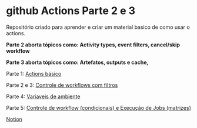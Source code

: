 # github Actions Parte 2 e 3
Repositório criado para aprender e criar um material basico de como usar o actions.

**Parte 2 aborta tópicos como: Activity types, event filters, cancel/skip workflow**

**Parte 3 aborta tópicos como: Artefatos, outputs e cache,**

Parte 1: [Actions básico](https://github.com/PedroPassos87/github-actions-parte1)

Parte 2 e 3: [Controle de workflows com filtros](https://github.com/PedroPassos87/github-actions-parte2-3)

Parte 4: [Variaveis de ambiente](https://github.com/PedroPassos87/github-actions-parte4)

Parte 5: [Controle de workflow (condicionais) e Execução de Jobs (matrizes)](https://github.com/PedroPassos87/github-actions-parte5)

[Notion](https://waiting-skiff-5de.notion.site/Github-actions-14f61fcb188f801ebbd2dab50893b222)
